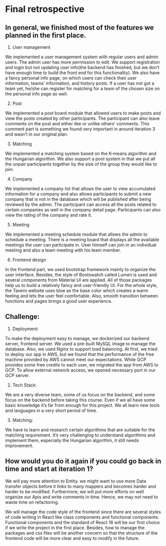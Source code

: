 ﻿# Final retrospective


## In general, we finished most of the features we planned in the first place. 


1. User management

We implemented a user management system with regular users and admin users. The admin user has more permission to edit. We support registration and login but not updating user info(the backend has finished, but we don’t have enough time to build the front end for this functionality). We also have a fancy personal info page, on which users can check their user information, teams’ information, and history posts. If a user has not got a team yet, he/she can register for matching for a team of the chosen size on the personal info page as well.


2. Post

We implemented a post board module that allowed users to make posts and view the posts created by other participants. The participant can also leave comments on the post and either like or unlike others’ comments. This comment part is something we found very important in around iteration 3 and wasn’t in our original plan.


3. Matching

We implemented a matching system based on the K-means algorithm and the Hungarian algorithm. We also support a pool system in that we put all the unpair participants together by the size of the group they would like to join.


4. Company

We implemented a company list that allows the user to view accumulated information for a company and also allows participants to submit a new company that is not in the database which will be published after being reviewed by the admin. The participant can access all the posts related to certain companies as well in the company detail page. Participants can also view the rating of the company and rate it.


5. Meeting

We implemented a meeting schedule module that allows the admin to schedule a meeting.
There is a meeting board that displays all the available meetings the user can participate in. User himself can join in an individual meeting and also a team meeting with his team member.


6. Frontend design

In the frontend part, we used bootstrap framework mainly to organize the user interface. Besides, the style of Bootswatch called Lumen is used and several components from Material UI are applied. All of those packages help us to build a relatively fancy and user-friendly UI. For the whole style, the Tavern website uses blue as the base color which creates a warm feeling and lets the user feel comfortable. Also, smooth transition between functions and pages brings a good user experience.


## Challenge:


1. Deployment:

To make the deployment easy to manage, we dockerized our backend server, frontend server. We used a pre-built MySQL image to manage the database. Also, we used Nginx to support load balancing. At first, we tried to deploy our app in AWS, but we found that the performance of the free machine provided by AWS cannot meet our expectations. While GCP provides some free credits to each user, we migrated the app from AWS to GCP. To allow external network access, we opened necessary port in our GCP server.


2. Tech Stack:

We are a very diverse team, some of us focus on the backend, and some focus on the backend before taking this course. Even if we all have some basic knowledge it’s far from enough for this project. We all learn new tools and languages in a very short period of time.


3. Matching:

We have to learn and research certain algorithms that are suitable for the matching requirement. It’s very challenging to understand algorithms and implement them, especially the Hungarian algorithm, it still needs improvement.


## How would you do it again if you could go back in time and start at iteration 1?


We will pay more attention to Entity. we might want to use more Data transfer objects before it links to many mappers and becomes harder and harder to be modified. Furthermore, we will put more efforts on well organize our Apis and write comments in time. Hence, we may not need to waste time on refactoring. 


We will manage the code style of the frontend since there are several styles of code writing in React like class components and functional components. Functional components and the standard of React 18 will be our first choice if we write the project in the first place. Besides, how to manage the packages and css files will be another concern so that the structure of the frontend code will be more clear and easy to modify in the future.